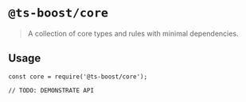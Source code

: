 # `@ts-boost/core`

> A collection of core types and rules with minimal dependencies.

## Usage

```
const core = require('@ts-boost/core');

// TODO: DEMONSTRATE API
```
